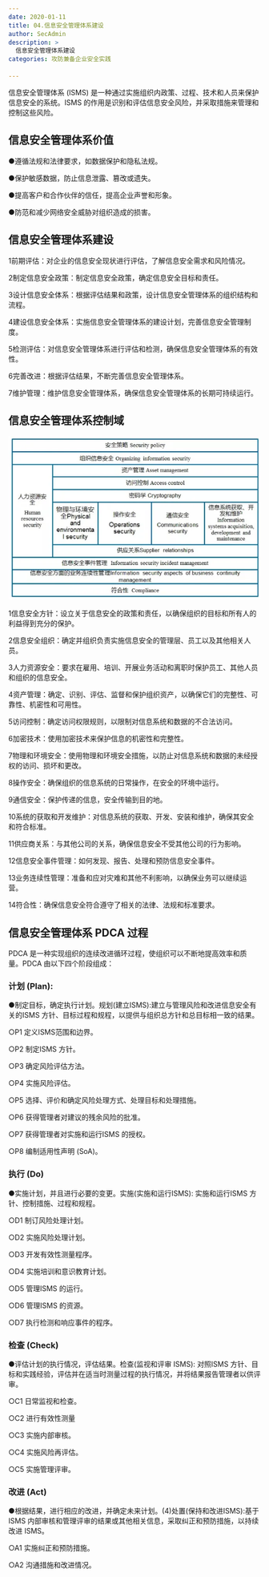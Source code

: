 ```yaml
---
date: 2020-01-11
title: 04.信息安全管理体系建设
author: SecAdmin
description: >
  信息安全管理体系建设
categories: 攻防兼备企业安全实践

---
```


信息安全管理体系 (ISMS) 是一种通过实施组织内政策、过程、技术和人员来保护信息安全的系统。ISMS 的作用是识别和评估信息安全风险，并采取措施来管理和控制这些风险。

## 信息安全管理体系价值 

●遵循法规和法律要求，如数据保护和隐私法规。

●保护敏感数据，防止信息泄露、篡改或遗失。

●提高客户和合作伙伴的信任，提高企业声誉和形象。

●防范和减少网络安全威胁对组织造成的损害。

## 信息安全管理体系建设 

1前期评估：对企业的信息安全现状进行评估，了解信息安全需求和风险情况。

2制定信息安全政策：制定信息安全政策，确定信息安全目标和责任。

3设计信息安全体系：根据评估结果和政策，设计信息安全管理体系的组织结构和流程。

4建设信息安全体系：实施信息安全管理体系的建设计划，完善信息安全管理制度。

5检测评估：对信息安全管理体系进行评估和检测，确保信息安全管理体系的有效性。

6完善改进：根据评估结果，不断完善信息安全管理体系。

7维护管理：维护信息安全管理体系，确保信息安全管理体系的长期可持续运行。

## 信息安全管理体系控制域 

![](./information-security-management-system/1675492120499-bc241a36-ff7c-47fc-a171-caf4de062537.webp)



1信息安全方针：设立关于信息安全的政策和责任，以确保组织的目标和所有人的利益得到充分的保护。

2信息安全组织：确定并组织负责实施信息安全的管理层、员工以及其他相关人员。

3人力资源安全：要求在雇用、培训、开展业务活动和离职时保护员工、其他人员和组织的信息安全。

4资产管理：确定、识别、评估、监督和保护组织资产，以确保它们的完整性、可靠性、机密性和可用性。

5访问控制：确定访问权限规则，以限制对信息系统和数据的不合法访问。

6加密技术：使用加密技术来保护信息的机密性和完整性。

7物理和环境安全：使用物理和环境安全措施，以防止对信息系统和数据的未经授权的访问、损坏和更改。

8操作安全：确保组织的信息系统的日常操作，在安全的环境中运行。

9通信安全：保护传递的信息，安全传输到目的地。

10系统的获取和开发维护：对信息系统的获取、开发、安装和维护，确保其安全和符合标准。

11供应商关系：与其他公司的关系，确保信息安全不受其他公司的行为影响。

12信息安全事件管理：如何发现、报告、处理和预防信息安全事件。

13业务连续性管理：准备和应对灾难和其他不利影响，以确保业务可以继续运营。

14符合性：确保信息安全符合遵守了相关的法律、法规和标准要求。

## 信息安全管理体系 PDCA 过程 

PDCA 是一种实现组织的连续改进循环过程，使组织可以不断地提高效率和质量。PDCA 由以下四个阶段组成：

### 计划 (Plan): 

●制定目标，确定执行计划。规划(建立ISMS):建立与管理风险和改进信息安全有关的ISMS 方针、目标过程和规程，以提供与组织总方针和总目标相一致的结果。

○P1 定义ISMS范围和边界。

○P2 制定ISMS 方针。

○P3 确定风险评估方法。

○P4 实施风险评估。

○P5 选择、评价和确定风险处理方式、处理目标和处理措施。

○P6 获得管理者对建议的残余风险的批准。

○P7 获得管理者对实施和运行ISMS 的授权。

○P8 编制适用性声明 (SoA)。

### 执行 (Do)  

●实施计划，并且进行必要的变更。实施(实施和运行ISMS): 实施和运行ISMS 方针、控制措施、过程和规程。

○D1 制订风险处理计划。

○D2 实施风险处理计划。

○D3 开发有效性测量程序。

○D4 实施培训和意识教育计划。

○D5 管理ISMS 的运行。

○D6 管理ISMS 的资源。

○D7 执行检测和响应事件的程序。

### 检查 (Check) 

●评估计划的执行情况，评估结果。检查(监视和评审 ISMS): 对照ISMS 方针、目标和实践经验，评估并在适当时测量过程的执行情况，并将结果报告管理者以供评审。

○C1 日常监视和检查。

○C2 进行有效性测量

○C3 实施内部审核。

○C4 实施风险再评估。

○C5 实施管理评审。

### 改进 (Act) 

●根据结果，进行相应的改进，并确定未来计划。(4)处置(保持和改进ISMS):基于ISMS 内部审核和管理评审的结果或其他相关信息，采取纠正和预防措施，以持续改进 ISMS。

○A1 实施纠正和预防措施。

○A2 沟通措施和改进情况。